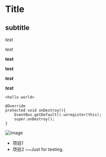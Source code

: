 # Title

## subtitle

*test*

_test_

**test**

__test__

***test***

___test___

`<hello world>`

```
@Override
protected void onDestroy(){
    EventBus.getDefault().unregister(this);
    super.onDestroy();
}
```
![image](https://github.com/shiep18/EIS2020/blob/master/markdowncheatsheet.JPG?raw=true)

* 项目1
* 项目2
~~Just for testing.

